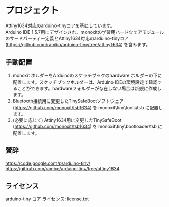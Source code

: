 # プロジェクト
Attiny1634対応のarduino-tinyコアを基にしています。  
Arduino IDE 1.5.7用にデザインされ、monoxitの学習用ハードウェアモジュールのサードパーティー定義とAttiny1634対応のarduino-tinyコア(https://github.com/rambo/arduino-tiny/tree/attiny1634) を含みます。

## 手動配置
1. monoxit ホルダーをArduinoのスケッチブックのhardware ホルダーの下に配置します。スケッチブックホルダーは、Arduino IDEの環境設定で確認することができます。hardwareフォルダーが存在しない場合は新規に作成します。
2. Bluetooth接続用に変更したTinySafeBootソフトウェア (https://github.com/monoxit/tsb1634) を monoxit\tiny\tools\tsb に配置します。
3. (必要に応じて) Attiny1634用に変更したTinySafeBoot (https://github.com/monoxit/tsb1634) を monoxit\tiny\bootloader\tsb に配置します。

## 賛辞
https://code.google.com/p/arduino-tiny/  
https://github.com/rambo/arduino-tiny/tree/attiny1634

## ライセンス
arduino-tiny コア ライセンス: license.txt
